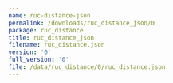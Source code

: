 ```yaml
---
name: ruc-distance-json
permalink: /downloads/ruc_distance_json/0
package: ruc_distance
title: ruc_distance_json
filename: ruc_distance.json
version: '0'
full_version: '0'
file: /data/ruc_distance/0/ruc_distance.json
---
```

